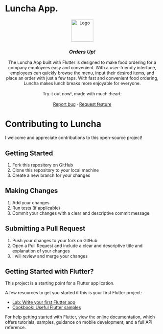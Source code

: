 # Luncha App.
<p align="center">
  <a href="https://flutter.io/">
    <img src="https://user-images.githubusercontent.com/89584431/215066394-fae98a50-75fb-48a6-95f3-d1f64e0e3147.png" alt="Logo" height=72>
  </a>

  <h3 align="center"><i>Orders Up!</i></h3>


  <p align="center">
The Luncha App built with Flutter is designed to make food ordering for a company employees easy and convenient. With a user-friendly interface, employees can quickly browse the menu, input their desired items, and place an order with just a few taps. With fast and convenient food ordering, Luncha makes lunch breaks more enjoyable for everyone.
    <br>
    <br>
    Try it out now!, made with much  :heart:
    <br>
    <br>
    <a href="https://github.com/DonGuillotine/luncha-app/issues/new">Report bug</a>
    ·
    <a href="https://github.com/DonGuillotine/luncha-app/issues/new">Request feature</a>
  </p>
</p>

# Contributing to Luncha

I welcome and appreciate contributions to this open-source project!

## Getting Started
1. Fork this repository on GitHub
2. Clone this repository to your local machine
3. Create a new branch for your changes

## Making Changes
1. Add your changes
2. Run tests (if applicable)
3. Commit your changes with a clear and descriptive commit message

## Submitting a Pull Request
1. Push your changes to your fork on GitHub
2. Open a Pull Request and include a clear and descriptive title and explanation of your changes
3. I will review and merge your changes

## Getting Started with Flutter?

This project is a starting point for a Flutter application.

A few resources to get you started if this is your first Flutter project:

- [Lab: Write your first Flutter app](https://flutter.dev/docs/get-started/codelab)
- [Cookbook: Useful Flutter samples](https://flutter.dev/docs/cookbook)

For help getting started with Flutter, view the
[online documentation](https://flutter.dev/docs), which offers tutorials,
samples, guidance on mobile development, and a full API reference.
